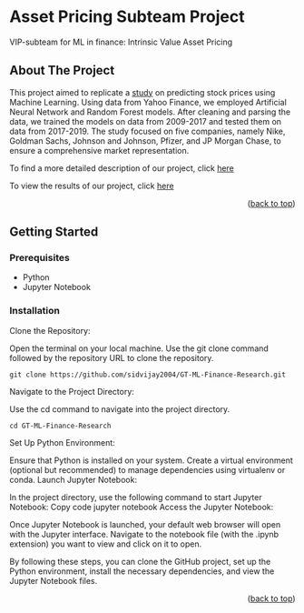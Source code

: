 # Asset Pricing Subteam Project
VIP-subteam for ML in finance: Intrinsic Value Asset Pricing


<!-- ABOUT THE PROJECT -->
## About The Project

This project aimed to replicate a [study](https://www.sciencedirect.com/science/article/pii/S1877050920307924) on predicting stock prices using Machine Learning. Using data from Yahoo Finance, we employed Artificial Neural Network and Random Forest models. After cleaning and parsing the data, we trained the models on data from 2009-2017 and tested them on data from 2017-2019. The study focused on five companies, namely Nike, Goldman Sachs, Johnson and Johnson, Pfizer, and JP Morgan Chase, to ensure a comprehensive market representation. 

To find a more detailed description of our project, click [here](https://docs.google.com/document/d/1faEtGPIJK5dmLVuyUGowQTcgihml4QGZ7bTLR7SVADU/edit
)

To view the results of our project, click [here](https://docs.google.com/presentation/d/1_reASHIoGcEI0O-oOCECpgPsAvH7c2AUT-sy7lMXmTc/edit?usp=sharing
)

<p align="right">(<a href="#readme-top">back to top</a>)</p>


<!-- GETTING STARTED -->
## Getting Started


### Prerequisites
* Python
* Jupyter Notebook

### Installation

Clone the Repository:

Open the terminal on your local machine.
Use the git clone command followed by the repository URL to clone the repository. 
```
git clone https://github.com/sidvijay2004/GT-ML-Finance-Research.git
```
Navigate to the Project Directory:

Use the cd command to navigate into the project directory. 
```
cd GT-ML-Finance-Research
```
Set Up Python Environment:

Ensure that Python is installed on your system.
Create a virtual environment (optional but recommended) to manage dependencies using virtualenv or conda.
Launch Jupyter Notebook:

In the project directory, use the following command to start Jupyter Notebook:
Copy code
jupyter notebook
Access the Jupyter Notebook:

Once Jupyter Notebook is launched, your default web browser will open with the Jupyter interface.
Navigate to the notebook file (with the .ipynb extension) you want to view and click on it to open.

By following these steps, you can clone the GitHub project, set up the Python environment, install the necessary dependencies, and view the Jupyter Notebook files. 
<p align="right">(<a href="#readme-top">back to top</a>)</p>

